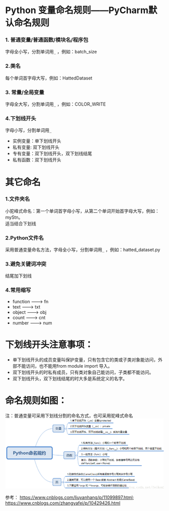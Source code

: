 # Python 变量命名规则——PyCharm默认命名规则
### 1. 普通变量/普通函数/模块名/程序包  
字母全小写，分割单词用`_` ，例如：batch_size  
### 2.类名  
每个单词首字母大写，例如：HattedDataset  
### 3. 常量/全局变量   
字母全大写，分割单词用`_` ，例如：COLOR_WRITE  
### 4.下划线开头  
字母小写，分割单词用`_`  
* 实例变量：单下划线开头   
* 私有变量: 双下划线开头    
* 专有变量：双下划线开头，双下划线结尾   
* 私有函数：双下划线开头
# 其它命名
### 1.文件夹名  
小驼峰式命名：第一个单词首字母小写，从第二个单词开始首字母大写，例如： myStn。  
适当结合下划线  
### 2.Python文件名  
采用普通变量命名方法，字母全小写，分割单词用`_` ，例如：hatted_dataset.py  
### 3.避免关键词冲突  
结尾加下划线   
### 4.常用缩写
* function  --->  fn  
* text      --->  txt  
* object    --->  obj  
* count     --->  cnt  
* number    --->  num  
# 下划线开头注意事项：  
* 单下划线开头的成员变量叫保护变量，只有包含它的类或子类对象能访问，外部不能访问，也不能用from module import 导入。    
* 双下划线开头的时私有成员，只有类对象自己能访问，子类都不能访问。  
* 双下划线开头，双下划线结尾的时大多是系统定义的名字。  
# 命名规则如图：
注：普通变量可采用下划线分割的命名方式，也可采用驼峰式命名
![naming_ruls](https://github.com/lix3972/Python-Learning/blob/master/picture/varNamingRules/PythonVarNamingRules.png "naming_ruls")


参考：  https://www.cnblogs.com/liuyanhang/p/11099897.html;    https://www.cnblogs.com/zhangyafei/p/10429426.html   
